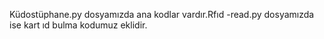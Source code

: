 Küdostüphane.py dosyamızda ana kodlar vardır.Rfıd -read.py dosyamızda ise kart ıd bulma kodumuz eklidir.
